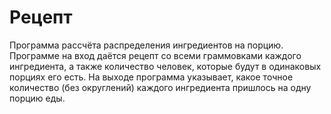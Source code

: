 # Рецепт

Программа рассчёта распределения ингредиентов на порцию. 
Программе на вход даётся рецепт со всеми граммовками каждого ингредиента, а также количество человек, которые будут в одинаковых порциях его есть.
На выходе программа указывает, какое точное количество (без округлений) каждого ингредиента пришлось на одну порцию еды.

